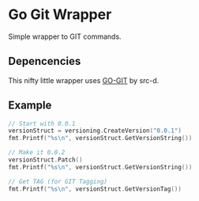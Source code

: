 # Go Git Wrapper

Simple wrapper to GIT commands.

## Depencencies

This nifty little wrapper uses [GO-GIT](https://github.com/src-d/go-git/) by src-d.

## Example

```go
// Start with 0.0.1
versionStruct = versioning.CreateVersion("0.0.1")
fmt.Printf("%s\n", versionStruct.GetVersionString())

// Make it 0.0.2
versionStruct.Patch()
fmt.Printf("%s\n", versionStruct.GetVersionString())

// Get TAG (for GIT Tagging)
fmt.Printf("%s\n", versionStruct.GetVersionTag())
```
